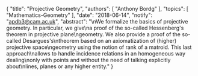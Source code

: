 {
    "title": "Projective Geometry",
    "authors": [
        "Anthony Bordg"
    ],
    "topics": [
        "Mathematics-Geometry"
    ],
    "date": "2018-06-14",
    "notify": "apdb3@cam.ac.uk",
    "abstract": "\nWe formalize the basics of projective geometry. In particular, we give\na proof of the so-called Hessenberg's theorem in projective plane\ngeometry. We also provide a proof of the so-called Desargues's\ntheorem based on an axiomatization of (higher) projective space\ngeometry using the notion of rank of a matroid. This last approach\nallows to handle incidence relations in an homogeneous way dealing\nonly with points and without the need of talking explicitly about\nlines, planes or any higher entity."
}